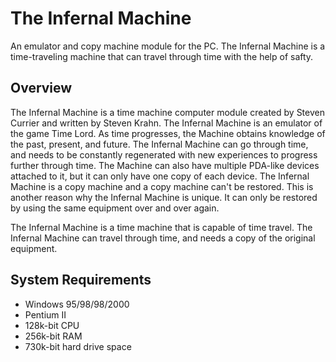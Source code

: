 # The Infernal Machine

An emulator and copy machine module for the PC. The Infernal Machine is a time-traveling machine that can travel through time with the help of safty.

## Overview

The Infernal Machine is a time machine computer module created by Steven Currier and written by Steven Krahn. The Infernal Machine is an emulator of the game Time Lord. As time progresses, the Machine obtains knowledge of the past, present, and future. The Infernal Machine can go through time, and needs to be constantly regenerated with new experiences to progress further through time. The Machine can also have multiple PDA-like devices attached to it, but it can only have one copy of each device. The Infernal Machine is a copy machine and a copy machine can't be restored. This is another reason why the Infernal Machine is unique. It can only be restored by using the same equipment over and over again.

The Infernal Machine is a time machine that is capable of time travel. The Infernal Machine can travel through time, and needs a copy of the original equipment.

## System Requirements

*   Windows 95/98/98/2000
*   Pentium II
*   128k-bit CPU
*   256k-bit RAM
*   730k-bit hard drive space